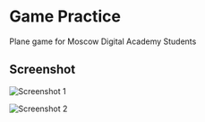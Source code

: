 # Game Practice

Plane game for Moscow Digital Academy Students

## Screenshot

![Screenshot 1](https://github.com/dbystruev/Game-Practice/blob/master/Game%20Practice/Screenshots/Screenshot01.png?raw=true)

![Screenshot 2](https://github.com/dbystruev/Game-Practice/blob/master/Game%20Practice/Screenshots/Screenshot02.png?raw=true)
